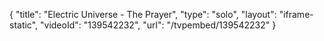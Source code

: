{
    "title": "Electric Universe - The Prayer",
    "type": "solo",
    "layout": "iframe-static",
    "videoId": "139542232",
    "url": "\/tvpembed\/139542232"
}
